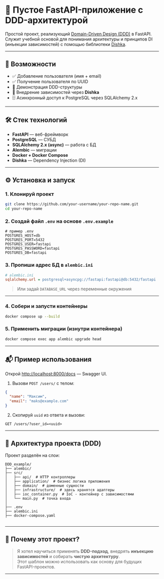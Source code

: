 # 🧱 Пустое FastAPI-приложение с DDD-архитектурой

Простой проект, реализующий [Domain-Driven Design (DDD)](https://en.wikipedia.org/wiki/Domain-driven_design) в FastAPI.  
Служит учебной основой для понимания архитектуры и принципов DI (инъекции зависимостей) с помощью библиотеки [Dishka](https://github.com/reagento/dishka).

---

## 🚀 Возможности

- ✅ Добавление пользователя (имя + email)
- ✅ Получение пользователя по UUID
- 🧠 Демонстрация DDD-структуры
- 🧪 Внедрение зависимостей через **Dishka**
- 🗄️ Асинхронный доступ к PostgreSQL через SQLAlchemy 2.x

---

## 🛠️ Стек технологий

- **FastAPI** — веб-фреймворк
- **PostgreSQL** — СУБД
- **SQLAlchemy 2.x (async)** — работа с БД
- **Alembic** — миграции
- **Docker + Docker Compose**
- **Dishka** — Dependency Injection (DI)

---

## ⚙️ Установка и запуск

### 1. Клонируй проект

```bash
git clone https://github.com/your-username/your-repo-name.git
cd your-repo-name
```

### 2. Создай файл `.env` на основе `.env.example`

```env
# пример .env
POSTGRES_HOST=db
POSTGRES_PORT=5432
POSTGRES_USER=fastapi
POSTGRES_PASSWORD=fastapi
POSTGRES_DB=fastapi
```

### 3. Пропиши адрес БД в `alembic.ini`

```ini
# alembic.ini
sqlalchemy.url = postgresql+asyncpg://fastapi:fastapi@db:5432/fastapi
```

> Или задай `DATABASE_URL` через переменные окружения

---

### 4. Собери и запусти контейнеры

```bash
docker compose up --build
```

### 5. Применить миграции (изнутри контейнера)

```bash
docker compose exec app alembic upgrade head
```

---

## 📬 Пример использования

Открой [http://localhost:8000/docs](http://localhost:8000/docs) — Swagger UI.

1. Вызови `POST /users/` с телом:

```json
{
  "name": "Максим",
  "email": "maks@example.com"
}
```

2. Скопируй `uuid` из ответа и вызови:

```http
GET /users/?user_id=<uuid>
```

---

## 📁 Архитектура проекта (DDD)

Проект разделён на слои:

```
DDD_example/
├── alembic/
├── src/
│   ├── api/  # HTTP контроллеры
│   ├── application/  # бизнес логика приложения
│   ├── domain/  # доменные сущности
│   ├── infrastructure/  # здесь хранятся адаптеры
│   ├── ioc_container.py  # IoC - контейнер с зависимостями
│   └── main.py  # точка входа
│
├── .env
├── alembic.ini
├── docker-compose.yaml


```

---

## 🧠 Почему этот проект?

> Я хотел научиться применять **DDD-подход**, внедрять **инъекцию зависимостей** и собирать **чистую архитектуру**.  
> Этот шаблон можно использовать как основу для будущих FastAPI-проектов.

---

